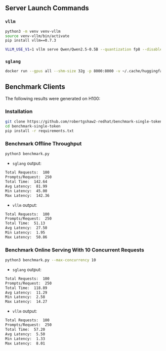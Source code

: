 ## Server Launch Commands

### `vllm`

```bash
python3 -m venv venv-vllm
source venv-vllm/bin/activate
pip install vllm==0.7.3

VLLM_USE_V1=1 vllm serve Qwen/Qwen2.5-0.5B --quantization fp8 --disable-log-requests
```

### `sglang`

```bash
docker run --gpus all --shm-size 32g -p 8000:8000 -v ~/.cache/huggingface:/root/.cache/huggingface --env "HF_TOKEN=$HF_TOKEN" --ipc=host lmsysorg/sglang:latest python3 -m sglang.launch_server --model-path Qwen/Qwen2.5-0.5B --tp-size 1 --dp-size 1 --disable-cuda-graph --quantization fp8 --enable-torch-compile --sampling-backend flashinfer --attention-backend flashinfer --port 8000
```

## Benchmark Clients

The following results were generated on H100:

### Installation

```bash
git clone https://github.com/robertgshaw2-redhat/benchmark-single-token.git
cd benchmark-single-token
pip install -r requirements.txt
```

### Benchmark Offline Throughput

```bash
python3 benchmark.py
```

- `sglang` output:

```bash
Total Requests:  100
Prompts/Request:  250
Total Time:  142.64
Avg Latency:  81.99
Min Latency:  45.00
Max Latency:  142.36
```

- `vllm` output:

```bash
Total Requests:  100
Prompts/Request:  250
Total Time:  51.13
Avg Latency:  27.50
Min Latency:  1.95
Max Latency:  50.86
```

### Benchmark Online Serving With 10 Concurrent Requests

```bash
python3 benchmark.py --max-concurrency 10
```

- `sglang` output:

```bash
Total Requests:  100
Prompts/Request:  250
Total Time:  118.89
Avg Latency:  11.29
Min Latency:  2.58
Max Latency:  14.27
```

- `vllm` output:

```bash
Total Requests:  100
Prompts/Request:  250
Total Time:  57.20
Avg Latency:  5.50
Min Latency:  1.33
Max Latency:  8.01
```
